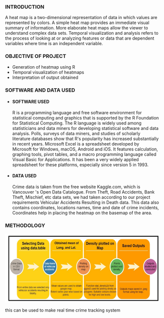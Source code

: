 ### INTRODUCTION

A heat map is a two-dimensional representation of data in which values are represented by colors. A simple heat map provides an immediate visual summary of information. More elaborate heat maps allow the viewer to understand complex data sets.
Temporal visualization and analysis refers to the process of looking at or analyzing features or data that are dependent variables where time is an independent variable.

### OBJECTIVE OF PROJECT

- Generation of heatmap using R
- Temporal visualization of heatmaps
- Interpretation of output obtained

### SOFTWARE AND DATA USED

- #### SOFTWARE USED

  R is a programming language and free software environment for statistical computing and graphics that is supported by the R Foundation for Statistical Computing. The R language is widely used among statisticians and data miners for developing statistical software and data analysis. Polls, surveys of data miners, and studies of scholarly literature databases show that R's popularity has increased substantially in recent years.
  Microsoft Excel is a spreadsheet developed by Microsoft for Windows, macOS, Android and iOS. It features calculation, graphing tools, pivot tables, and a macro programming language called Visual Basic for Applications. It has been a very widely applied spreadsheet for these platforms, especially since version 5 in 1993.

- #### DATA USED
  Crime data is taken from the free website Kaggle.com, which is Vancouver 's Open Data Catalogue. From Theft, Road Accidents, Bank Theft, Mischief, etc data sets, we had taken according to our project requirements Vehicular Accidents Resulting in Death data. This data also contains coordinates, locations names, time and date of crime incidents, Coordinates help in placing the heatmap on the basemap of the area.

### METHODOLOGY

![Methodology](https://github.com/sumana18/Temporal_Heatmap/blob/master/Methodology.PNG)

this can be used to make real time crime tracking system
